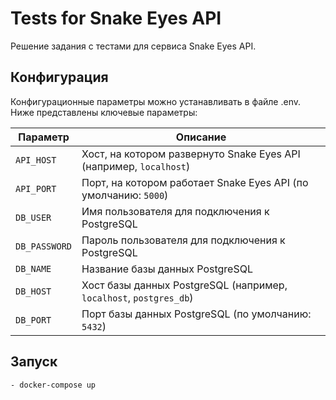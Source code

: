 # Tests for Snake Eyes API

Решение задания с тестами для сервиса Snake Eyes API.

## Конфигурация

Конфигурационные параметры можно устанавливать в файле .env. Ниже представлены ключевые параметры:

| Параметр      | Описание                                                           |
|---------------|--------------------------------------------------------------------|
| `API_HOST`    | Хост, на котором развернуто Snake Eyes API (например, `localhost`) |
| `API_PORT`    | Порт, на котором работает Snake Eyes API (по умолчанию: `5000`)    |
| `DB_USER`     | Имя пользователя для подключения к PostgreSQL                      |
| `DB_PASSWORD` | Пароль пользователя для подключения к PostgreSQL                   |
| `DB_NAME`     | Название базы данных PostgreSQL                                    |
| `DB_HOST`     | Хост базы данных PostgreSQL (например, `localhost`, `postgres_db`) |
| `DB_PORT`     | Порт базы данных PostgreSQL (по умолчанию: `5432`)                 |

## Запуск
    - docker-compose up


